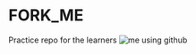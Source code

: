 # FORK_ME
Practice repo for the learners
![me using github](https://memegenerator.net/img/instances/60071715.jpg)
